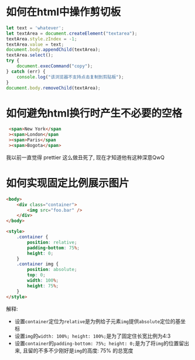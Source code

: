 
# 如何在html中操作剪切板

```js
let text = 'whatever';
let textArea = document.createElement("textarea");
textArea.style.zIndex = -1;
textArea.value = text;
document.body.appendChild(textArea);
textArea.select();
try {
    document.execCommand("copy");
} catch (err) {
    console.log("该浏览器不支持点击复制到剪贴板");
}
document.body.removeChild(textArea);
```

# 如何避免html换行时产生不必要的空格

```html
 <span>New York</span
 ><span>London</span
 ><span>Paris</span
 ><span>Bogota</span>
```

我以前一直觉得 prettier 这么做丑死了, 现在才知道他有这种深意QwQ

# 如何实现固定比例展示图片

```html
<body>
    <div class="container">
        <img src="foo.bar" />
    </div>
</body>

<style>
    .container {
        position: relative;
        padding-bottom: 75%;
        height: 0;
    }
    .container img {
        position: absolute;
        top: 0;
        width: 100%;
        height: 75%;
    }
</style>
```

解释:

- 设置`container`定位为`relative`是为例给子元素`img`提供`absolute`定位的基坐标  
- 设置`img`的`width: 100%; height: 100%;`是为了固定住长宽比例为4:3  
- 设置`container`的`padding-bottom: 75%; height: 0;`是为了将`img`的位置留出来, 且留的不多不少刚好是`img`的高度: 75% 的总宽度
